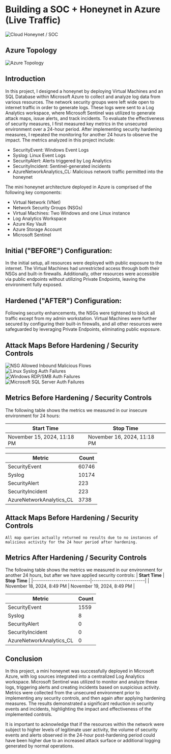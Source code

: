 # Building a SOC + Honeynet in Azure (Live Traffic)
![Cloud Honeynet / SOC](https://imgur.com/FIIRA2X.jpg)

## Azure Topology
![Azure Topology](https://imgur.com/U7G84ng.jpg)

## Introduction

In this project, I designed a honeynet by deploying Virtual Machines and an SQL Database within Microsoft Azure to collect and analyze log data from various resources. The network security groups were left wide open to internet traffic in order to generate logs. These logs were sent to a Log Analytics workspace, where Microsoft Sentinel was utilized to generate attack maps, issue alerts, and track incidents. To evaluate the effectiveness of security measures, I first measured key metrics in the unsecured environment over a 24-hour period. After implementing security hardening measures, I repeated the monitoring for another 24 hours to observe the impact. The metrics analyzed in this project include:

- SecurityEvent: Windows Event Logs
- Syslog: Linux Event Logs
- SecurityAlert: Alerts triggered by Log Analytics
- SecurityIncident: Sentinel-generated incidents
- AzureNetworkAnalytics_CL: Malicious network traffic permitted into the honeynet

The mini honeynet architecture deployed in Azure is comprised of the following key components:

 - Virtual Network (VNet)
 - Network Security Groups (NSGs)
 - Virtual Machines: Two Windows and one Linux instance
 - Log Analytics Workspace
 - Azure Key Vault
 - Azure Storage Account
 - Microsoft Sentinel

## Initial ("BEFORE") Configuration:

In the initial setup, all resources were deployed with public exposure to the internet. The Virtual Machines had unrestricted access through both their NSGs and built-in firewalls. Additionally, other resources were accessible via public endpoints without utilizing Private Endpoints, leaving the environment fully exposed.<br>

## Hardened ("AFTER") Configuration:

Following security enhancements, the NSGs were tightened to block all traffic except from my admin workstation. Virtual Machines were further secured by configuring their built-in firewalls, and all other resources were safeguarded by leveraging Private Endpoints, eliminating public exposure.

## Attack Maps Before Hardening / Security Controls
![NSG Allowed Inbound Malicious Flows](https://imgur.com/L4k4IAL.png)<br>
![Linux Syslog Auth Failures](https://imgur.com/iEsfBYn.png)<br>
![Windows RDP/SMB Auth Failures](https://imgur.com/lSepETW.png)<br>
![Microsoft SQL Server Auth Failures](https://imgur.com/nMhlqe1.png)<br>

## Metrics Before Hardening / Security Controls

The following table shows the metrics we measured in our insecure environment for 24 hours:

| **Start Time**            | **Stop Time**            |
|----------------------------|--------------------------|
| November 15, 2024, 11:18 PM   | November 16, 2024, 11:18 PM  |

| Metric                   | Count
| ------------------------ | -----
| SecurityEvent            | 60746
| Syslog                   | 10174
| SecurityAlert            | 223
| SecurityIncident         | 223
| AzureNetworkAnalytics_CL | 3738

## Attack Maps Before Hardening / Security Controls

```All map queries actually returned no results due to no instances of malicious activity for the 24 hour period after hardening.```

## Metrics After Hardening / Security Controls

The following table shows the metrics we measured in our environment for another 24 hours, but after we have applied security controls:
| **Start Time**            | **Stop Time**            |
|----------------------------|--------------------------|
| November 18, 2024, 8:49 PM   | November 19, 2024, 8:49 PM  |

| Metric                   | Count
| ------------------------ | -----
| SecurityEvent            | 1559
| Syslog                   | 8
| SecurityAlert            | 0
| SecurityIncident         | 0
| AzureNetworkAnalytics_CL | 0

## Conclusion

In this project, a mini honeynet was successfully deployed in Microsoft Azure, with log sources integrated into a centralized Log Analytics workspace. Microsoft Sentinel was utilized to monitor and analyze these logs, triggering alerts and creating incidents based on suspicious activity. Metrics were collected from the unsecured environment prior to implementing any security controls, and then again after applying hardening measures. The results demonstrated a significant reduction in security events and incidents, highlighting the impact and effectiveness of the implemented controls.

It is important to acknowledge that if the resources within the network were subject to higher levels of legitimate user activity, the volume of security events and alerts observed in the 24-hour post-hardening period could have been higher due to an increased attack surface or additional logging generated by normal operations.
